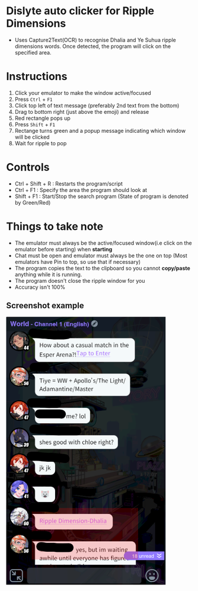 # Dislyte auto clicker for Ripple Dimensions
- Uses Capture2Text(OCR) to recognise Dhalia and Ye Suhua ripple dimensions words. Once detected, the program will click on the specified area.

# Instructions
1. Click your emulator to make the window active/focused
2. Press `Ctrl` + `F1`
3. Click top left of text message (preferably 2nd text from the bottom)
4. Drag to bottom right (just above the emoji) and release
5. Red rectangle pops up
6. Press `Shift` + `F1`
7. Rectange turns green and a popup message indicating which window will be clicked
8. Wait for ripple to pop


# Controls
- Ctrl + Shift + R : Restarts the program/script
- Ctrl + F1 : Specify the area the program should look at
- Shift + F1 : Start/Stop the search program (State of program is denoted by Green/Red)

# Things to take note
- The emulator must always be the active/focused window(i.e click on the emulator before starting) when **starting**
- Chat must be open and emulator must always be the one on top (Most emulators have Pin to top, so use that if necessary)
- The program copies the text to the clipboard so you cannot **copy/paste** anything while it is running.
- The program doesn't close the ripple window for you
- Accuracy isn't 100%

## Screenshot example
![How it looks](./images/Screenshot.png)
